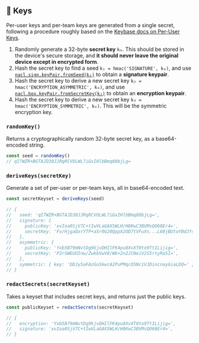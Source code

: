 ﻿## 🔑 Keys

Per-user keys and per-team keys are generated from a single secret, following a procedure roughly based on the [Keybase docs on Per-User Keys](http://keybase.io/docs/teams/puk).

1. Randomly generate a 32-byte **secret key** `k₀`. This should be stored in the device's secure storage, and **it should never leave the original device except in encrypted form**.
2. Hash the secret key to find a seed `k₁ = hmac('SIGNATURE', k₀)`, and use [`nacl.sign.keyPair.fromSeed(k₁)`](http://github.com/dchest/tweetnacl-js/blob/master/README.md#naclsignkeypairfromseedseed) to obtain a **signature keypair**.
3. Hash the secret key to derive a new secret key `k₂ = hmac('ENCRYPTION_ASYMMETRIC', k₀)`, and use [`nacl.box.keyPair.fromSecretKey(k₂)`](http://github.com/dchest/tweetnacl-js/blob/master/README.md#naclboxkeypairfromsecretkeysecretkey) to obtain an **encryption keypair**.
4. Hash the secret key to derive a new secret key `k₃ = hmac('ENCRYPTION_SYMMETRIC', k₀)`. This will be the symmetric encryption key.

### `randomKey()`

Returns a cryptographically random 32-byte secret key, as a base64-encoded string.

```ts
const seed = randomKey()
// qI7WZR+BGTAJD30JJRqRCVOLWL7iGxIHlbBmq80bjLg=
```

### `deriveKeys(secretKey)`

Generate a set of per-user or per-team keys, all in base64-encoded text.

```ts
const secretKeyset = deriveKeys(seed)

// {
//   seed: 'qI7WZR+BGTAJD30JJRqRCVOLWL7iGxIHlbBmq80bjLg=',
//   signature: {
//     publicKey: 'xvIoa0SjV7C+tIwVLaGAXSWLH/H8KwC3BVMsQO68Er4=',
//     secretKey: 'Fv/HjgaQxrYTP+a5r0G20QppX2OD7tVFuXs...L60jBUtoYBdJYsf8fwrALcFUyxA7rwSvg==',
//   },
//   asymmetric: {
//     publicKey: 'Yxb5B79mNvtDg9kjvDHIlFK4pu8XvXT0to9TtILijig=',
//     secretKey: 'P2rSWEUUInw/ZwkbVwV8/W6+2n2JCNeiV2S5rtyRa5I=',
//   },
//   symmetric: { key: 'DDJy5aFAzGuSkwcA2PuPMqcO5Nc1VJDincnayGiaLDQ=' },
// }
```

### `redactSecrets(secretKeyset)`

Takes a keyset that includes secret keys, and returns just the public keys.

```ts
const publicKeyset = redactSecrets(secretKeyset)

// {
//   encryption: 'Yxb5B79mNvtDg9kjvDHIlFK4pu8XvXT0to9TtILijig=',
//   signature: 'xvIoa0SjV7C+tIwVLaGAXSWLH/H8KwC3BVMsQO68Er4=',
// }
```
